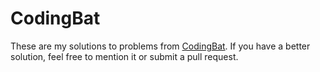 # CodingBat
These are my solutions to problems from [CodingBat](http://codingbat.com/). If you have a better solution, feel free to mention it or submit a pull request.
